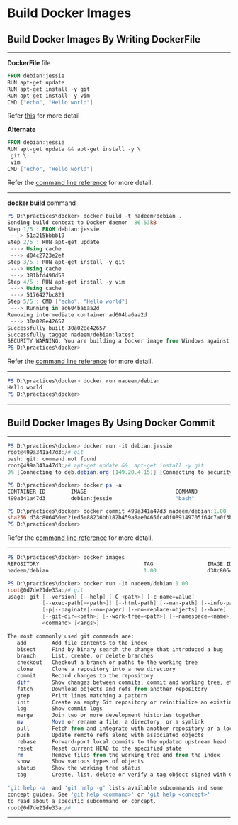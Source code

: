 # Build Docker Images

## Build Docker Images By Writing DockerFile


-------------------------------
**DockerFile**  file
```Powershell
FROM debian:jessie
RUN apt-get update
RUN apt-get install -y git
RUN apt-get install -y vim
CMD ["echo", "Hello world"]

```

Refer [this](https://docs.docker.com/engine/reference/builder/#from) for more detail

**Alternate** 
```Powershell
FROM debian:jessie
RUN apt-get update && apt-get install -y \
 git \
 vim
CMD ["echo", "Hello world"]
```


Refer the [command line reference](https://docs.docker.com/engine/reference/commandline/images/) for more detail.

-------------------------------

**docker build**  command
```Powershell
PS D:\practices\docker> docker build -t nadeem/debian .
Sending build context to Docker daemon  86.53kB
Step 1/5 : FROM debian:jessie
 ---> 51a215bbbb19
Step 2/5 : RUN apt-get update
 ---> Using cache
 ---> d04c2723e2ef
Step 3/5 : RUN apt-get install -y git
 ---> Using cache
 ---> 381bfd490d58
Step 4/5 : RUN apt-get install -y vim
 ---> Using cache
 ---> 5176427bc829
Step 5/5 : CMD ["echo", "Hello world"]
 ---> Running in ad604ba6aa2d
Removing intermediate container ad604ba6aa2d
 ---> 30a028e42657
Successfully built 30a028e42657
Successfully tagged nadeem/debian:latest
SECURITY WARNING: You are building a Docker image from Windows against a non-Windows Docker host. All files and directories added to build context will have '-rwxr-xr-x' permissions. It is recommended to double check and reset permissions for sensitive files and directories.
PS D:\practices\docker>

```


Refer the [command line reference](https://docs.docker.com/engine/reference/commandline/build/) for more detail.

-------------------------------



```Powershell
PS D:\practices\docker> docker run nadeem/debian
Hello world
PS D:\practices\docker>


```

-------------------------------

## Build Docker Images By Using Docker Commit 

-------------------------------

```Powershell
PS D:\practices\docker> docker run -it debian:jessie
root@499a341a47d3:/# git
bash: git: command not found
root@499a341a47d3:/# apt-get update &&  apt-get install -y git
0% [Connecting to deb.debian.org (149.20.4.15)] [Connecting to security.debian.org (149.20.4.14)]
```


```Powershell
PS D:\practices\docker> docker ps -a
CONTAINER ID        IMAGE                            COMMAND                  CREATED             STATUS                      PORTS               NAMES
499a341a47d3        debian:jessie                    "bash"                   6 minutes ago       Exited (0) 6 seconds ago                        compassionate_kowalevski

```


```Powershell
PS D:\practices\docker> docker commit 499a341a47d3 nadeem/debian:1.00
sha256:d38c806450ed21ed5e88236bb182b459a8ae0465fca0f089149705f64c7a0f3b
PS D:\practices\docker>
```
Refer the [command line reference](https://docs.docker.com/engine/reference/commandline/commit/) for more detail.

-------------------------------

```Powershell
PS D:\practices\docker> docker images
REPOSITORY                                 TAG                 IMAGE ID            CREATED             SIZE
nadeem/debian                              1.00                d38c806450ed        52 seconds ago      222MB
```


```Powershell
PS D:\practices\docker> docker run -it nadeem/debian:1.00
root@0d7de21de33a:/# git
usage: git [--version] [--help] [-C <path>] [-c name=value]
           [--exec-path[=<path>]] [--html-path] [--man-path] [--info-path]
           [-p|--paginate|--no-pager] [--no-replace-objects] [--bare]
           [--git-dir=<path>] [--work-tree=<path>] [--namespace=<name>]
           <command> [<args>]
 
The most commonly used git commands are:
   add        Add file contents to the index
   bisect     Find by binary search the change that introduced a bug
   branch     List, create, or delete branches
   checkout   Checkout a branch or paths to the working tree
   clone      Clone a repository into a new directory
   commit     Record changes to the repository
   diff       Show changes between commits, commit and working tree, etc
   fetch      Download objects and refs from another repository
   grep       Print lines matching a pattern
   init       Create an empty Git repository or reinitialize an existing one
   log        Show commit logs
   merge      Join two or more development histories together
   mv         Move or rename a file, a directory, or a symlink
   pull       Fetch from and integrate with another repository or a local branch
   push       Update remote refs along with associated objects
   rebase     Forward-port local commits to the updated upstream head
   reset      Reset current HEAD to the specified state
   rm         Remove files from the working tree and from the index
   show       Show various types of objects
   status     Show the working tree status
   tag        Create, list, delete or verify a tag object signed with GPG
 
'git help -a' and 'git help -g' lists available subcommands and some
concept guides. See 'git help <command>' or 'git help <concept>'
to read about a specific subcommand or concept.
root@0d7de21de33a:/#
```

-------------------------------